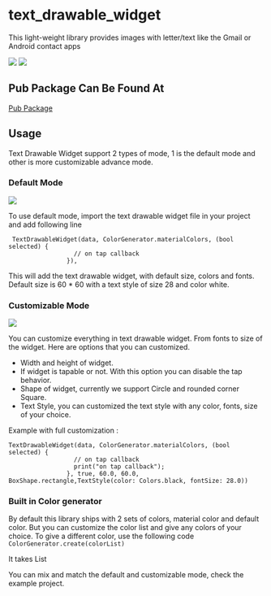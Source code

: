 # text_drawable_widget

This light-weight library provides images with letter/text like the Gmail or Android contact apps

![](tdw_unselected.png)
![](tdw_selected.png)

## Pub Package Can Be Found At

[Pub Package](https://pub.dartlang.org/packages/text_drawable_widget#-example-tab-)


## Usage

Text Drawable Widget support 2 types of mode, 1 is the default mode and other is more customizable advance mode.

### Default Mode
![](tdw_circle.png)

To use default mode, import the text drawable widget file in your project and add following line

```
 TextDrawableWidget(data, ColorGenerator.materialColors, (bool selected) {
                  // on tap callback
                }),
```

This will add the text drawable widget, with default size, colors and fonts. Default size is 60 * 60 with a text style of size 28 and color white.


### Customizable Mode
![](tdw_square.png)

You can customize everything in text drawable widget. From fonts to size of the widget. Here are options that you can customized.

* Width and height of widget.
* If widget is tapable or not. With this option you can disable the tap behavior.
* Shape of widget, currently we support Circle and rounded corner Square.
* Text Style, you can customized the text style with any color, fonts, size of your choice.

Example with full customization :

```
TextDrawableWidget(data, ColorGenerator.materialColors, (bool selected) {
                  // on tap callback
                  print("on tap callback");
                }, true, 60.0, 60.0, BoxShape.rectangle,TextStyle(color: Colors.black, fontSize: 28.0))

```

### Built in Color generator
By default this library ships with 2 sets of colors, material color and default color. But you can customize the color list and give any colors of your choice.
To give a different color, use the following code
`ColorGenerator.create(colorList)`

It takes List<Color>

You can mix and match the default and customizable mode, check the example project. 